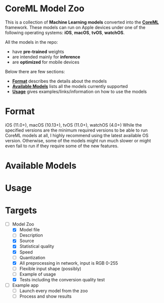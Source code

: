 # CoreML Model Zoo

This is a collection of **Machine Learning models** converted into the [**CoreML**](https://developer.apple.com/documentation/coreml) framework. These models can run on Apple devices under one of the following operating systems: **iOS**, **macOS**, **tvOS**, **watchOS**.

All the models in the repo:
* have **pre-trained** weights
* are intended mainly for **inference**
* are **optimized** for mobile devices

Below there are few sections:
* [**Format**](#format) describes the details about the models
* [**Available Models**](#available-models) lists all the models currently supported
* [**Usage**](#usage) gives examples/links/information on how to use the models

# Format

iOS (11.0+), macOS (10.13+), tvOS (11.0+), watchOS (4.0+)
While the specified versions are the minimum required versions to be able to run CoreML models at all, I highly recommend using the latest available OS version. Otherwise, some of the models might run much slower or might even fail to run if they require some of the new features.

# Available Models

# Usage

# Targets
- [ ] Model Zoo
  - [x] Model file
  - [ ] Description
  - [x] Source
  - [x] Statistical quality
  - [x] Speed
  - [ ] Quantization
  - [x] All preprocessing in network, input is RGB 0-255
  - [ ] Flexible input shape (possibly)
  - [ ] Example of usage
  - [x] Tests including the conversion quality test
- [ ] Example app
  - [ ] Launch every model from the zoo
  - [ ] Process and show results
